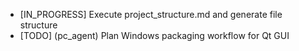 - [IN_PROGRESS] Execute project_structure.md and generate file structure
- [TODO] (pc_agent) Plan Windows packaging workflow for Qt GUI
